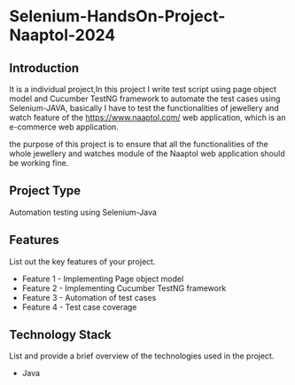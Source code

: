 # Selenium-HandsOn-Project-Naaptol-2024

## Introduction
It is a individual project,In this project I write test script using page object model and Cucumber TestNG framework to automate the test cases using Selenium-JAVA, basically I have to test the functionalities of jewellery and watch feature of the https://www.naaptol.com/ web application, which is an e-commerce web application.

the purpose of this project is to ensure that all the functionalities of the whole jewellery and watches module of the Naaptol web application should be working fine.

## Project Type
Automation testing using Selenium-Java

## Features
List out the key features of your project.

- Feature 1 - Implementing Page object model
- Feature 2 - Implementing Cucumber TestNG framework
- Feature 3 - Automation of test cases
- Feature 4 - Test case coverage


## Technology Stack
List and provide a brief overview of the technologies used in the project.

- Java
